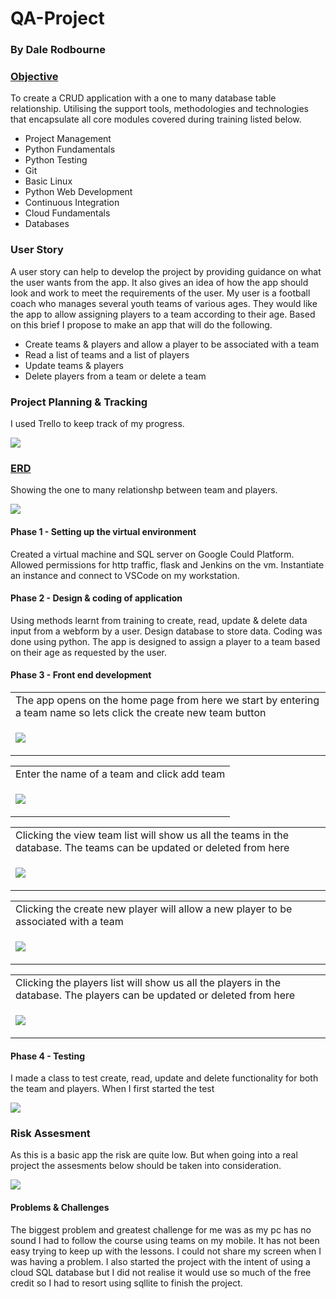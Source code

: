 # QA-Project

<h3>By Dale Rodbourne</h3>

<h3><u>Objective</u></h3>

To create a CRUD application with a one to many database table relationship. Utilising the support tools,
methodologies and technologies that encapsulate all core modules
covered during training listed below.

* Project Management
* Python Fundamentals
* Python Testing
* Git
* Basic Linux
* Python Web Development
* Continuous Integration
* Cloud Fundamentals
* Databases

<h3>User Story</h3>
A user story can help to develop the project by providing guidance on what the user wants from the app. It also gives an idea
of how the app should look and work to meet the requirements of the user. My user is a football coach who manages several youth
teams of various ages. They would like the app to allow assigning players to a team according to their age. Based on this brief I 
propose to make an app that will do the following.

* Create teams & players and allow a player to be associated with a team
* Read a list of teams and a list of players
* Update teams & players
* Delete players from a team or delete a team  


<h3>Project Planning & Tracking</h3>
I used Trello to keep track of my progress. 
<p>
<img src="https://github.com/drodbourne/dalerep/blob/main/Trello.png">
</p>
<h3><u>ERD</u></h3>
Showing the one to many relationshp between team and players.
<p>
<img src="https://raw.githubusercontent.com/drodbourne/dalerep/abdd36170493bf13e8193f90b4d960bf19bdb54d/Database%20diagram.drawio.png">
</p>

<h4>Phase 1 - Setting up the virtual environment</h4>

Created a virtual machine and SQL server on Google Could Platform. Allowed permissions for http traffic, flask and Jenkins on the vm. Instantiate an instance and connect to VSCode on my workstation.

<h4>Phase 2 - Design & coding of application</h4>

 Using methods learnt from training to create, read, update & delete data input from a webform by a user. Design database to store data. Coding was done using python.
 The app is designed to assign a player to a team based on their age as requested by the user.



<h4>Phase 3 - Front end development </h4>
<table>
    <tr>
    <td>The app opens on the home page from here we start by entering a team name so lets click the create new team button </td>
    </tr>
  <tr>
    <td><p>
<img src="https://github.com/drodbourne/dalerep/blob/main/HomePage.png">
</p></td>
 </tr>
</table>
<table>
    <tr>
    <td>Enter the name of a team and click add team </td>
    </tr>
  <tr>
    <td><p>
<img src="https://github.com/drodbourne/dalerep/blob/main/TeamAdd.png">
</p></td>
 </tr>
</table>
<table>
    <tr>
    <td>Clicking the view team list will show us all the teams in the database. The teams can be updated or deleted from here </td>
    </tr>
  <tr>
    <td><p>
<img src="https://github.com/drodbourne/dalerep/blob/main/TeamList.png">
</p></td>
 </tr>
</table>

<table>
    <tr>
    <td>Clicking the create new player will allow a new player to be associated with a team </td>
    </tr>
  <tr>
    <td><p>
<img src="https://github.com/drodbourne/dalerep/blob/main/PlayersAdd.png">
</p></td>
 </tr>
</table>


<table>
    <tr>
    <td>Clicking the players list will show us all the players in the database. The players can be updated or deleted from here </td>
    </tr>
  <tr>
    <td><p>
<img src="https://github.com/drodbourne/dalerep/blob/main/ListPlayers.png">
</p></td>
 </tr>
</table>

<h4>Phase 4 - Testing</h4>

I made a class to test create, read, update and delete functionality for both the team and players. When I first started the test

<img src="https://github.com/drodbourne/dalerep/blob/main/Pytest.png">






<h3>Risk Assesment</h3>
As this is a basic app the risk are quite low. But when going into a real project the assesments below should be taken into consideration.
<p>
<img src=https://github.com/drodbourne/QA-Project/blob/main/Risk%20Assesment.drawio.png>
</p>

<h4>Problems & Challenges</h4>
The biggest problem and greatest challenge for me was as my pc has no sound I had to follow the course using teams on my mobile. It has not been easy trying to keep
up with the lessons. I could not share my screen when I was having a problem. I also started the project with the intent of using a cloud SQL database but I did not realise it would use so much of the free credit so I had to resort using sqllite to finish the project. 
